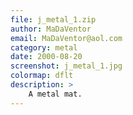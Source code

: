 ```yaml
---
file: j_metal_1.zip
author: MaDaVentor
email: MaDaVentor@aol.com
category: metal
date: 2000-08-20
screenshot: j_metal_1.jpg
colormap: dflt
description: >
    A metal mat.
---
```

